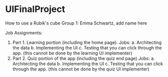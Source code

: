 # UIFinalProject
How to use a Rubik's cube
Group 1: Emma Schwartz, add name here

Job Assignments:
1. Part 1. Learning portion (including the home page). 
Jobs: 
a. Architecting the data 
b. Implementing the UI
c. Testing that you can click through the app. (this cannot be done by the learning UI implementer) 
2. Part 2. Quiz portion of the app (including the quiz end page) 
Jobs:
a. Architecting the data 
b. Implementing the UI 
c. Testing that you can click through the app. (this cannot be done by the quiz UI implementer)

